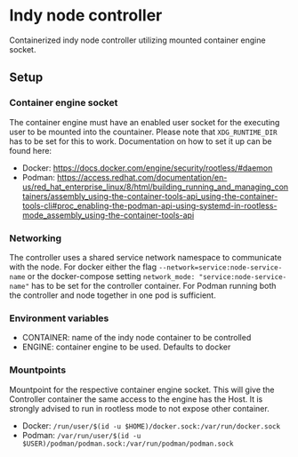 # Indy node controller

Containerized indy node controller utilizing mounted container engine socket.

## Setup

### Container engine socket
The container engine must have an enabled user socket for the executing user to be mounted into the countainer. Please note that `XDG_RUNTIME_DIR` has to be set for this to work. Documentation on how to set it up can be found here:
* Docker: https://docs.docker.com/engine/security/rootless/#daemon
* Podman: https://access.redhat.com/documentation/en-us/red_hat_enterprise_linux/8/html/building_running_and_managing_containers/assembly_using-the-container-tools-api_using-the-container-tools-cli#proc_enabling-the-podman-api-using-systemd-in-rootless-mode_assembly_using-the-container-tools-api

### Networking
The controller uses a shared service network namespace to communicate with the node. For docker either the flag `--network=service:node-service-name` or the docker-compose setting `network_mode: "service:node-service-name"` has to be set for the controller container. For Podman running both the controller and node together in one pod is sufficient.

### Environment variables
* CONTAINER: name of the indy node container to be controlled
* ENGINE: container engine to be used. Defaults to docker

### Mountpoints
Mountpoint for the respective container engine socket. This will give the Controller container the same access to the engine has the Host. It is strongly advised to run in rootless mode to not expose other container.
* Docker: `/run/user/$(id -u $HOME)/docker.sock:/var/run/docker.sock`
* Podman: `/var/run/user/$(id -u $USER)/podman/podman.sock:/var/run/podman/podman.sock`

